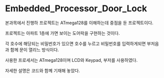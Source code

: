 # Embedded_Processor_Door_Lock

본과목에서 진행하 프로젝트는 ATmega128를 이해하는데 중점을 둔 프로젝트이다.

프로젝트는 아파트 1층에 가면 보이는 도어락을 구현하는 것이다. 

각 호수에 해당되는 비밀번호가 있으면 호수를 누르고 비밀번호를 입력하게되면 부저음과 함께 문이 열리느 방식이다.

사용한 프로세서는 ATmega128이며 LCD와 Keypad, 부저를 사용하였다. 

자세한 설명은 코드와 함꼐 기재해 놓았다.

